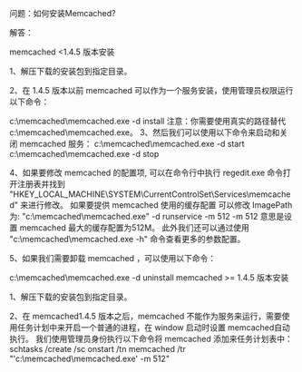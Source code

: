 问题：如何安装Memcached?

解答：

memcached <1.4.5 版本安装

1、解压下载的安装包到指定目录。

2、在 1.4.5 版本以前 memcached 可以作为一个服务安装，使用管理员权限运行以下命令：

c:\memcached\memcached.exe -d install
注意：你需要使用真实的路径替代 c:\memcached\memcached.exe。
3、然后我们可以使用以下命令来启动和关闭 memcached 服务：
c:\memcached\memcached.exe -d start
c:\memcached\memcached.exe -d stop

4、如果要修改 memcached 的配置项, 可以在命令行中执行 regedit.exe 命令打开注册表并找到 "HKEY_LOCAL_MACHINE\SYSTEM\CurrentControlSet\Services\memcached" 来进行修改。
如果要提供 memcached 使用的缓存配置 可以修改 ImagePath 为:
"c:\memcached\memcached.exe" -d runservice -m 512
-m 512 意思是设置 memcached 最大的缓存配置为512M。
此外我们还可以通过使用 "c:\memcached\memcached.exe -h" 命令查看更多的参数配置。

5、如果我们需要卸载 memcached ，可以使用以下命令：

c:\memcached\memcached.exe -d uninstall
memcached >= 1.4.5 版本安装

1、解压下载的安装包到指定目录。

2、在 memcached1.4.5 版本之后，memcached 不能作为服务来运行，需要使用任务计划中来开启一个普通的进程，在 window 启动时设置 memcached自动执行。
我们使用管理员身份执行以下命令将 memcached 添加来任务计划表中：
schtasks /create /sc onstart /tn memcached /tr "'c:\memcached\memcached.exe' -m 512"
